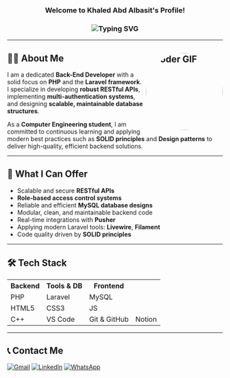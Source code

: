 <h3 align="center">
  Welcome to Khaled Abd Albasit's Profile!
<!--   <img src="https://media.giphy.com/media/hvRJCLFzcasrR4ia7z/giphy.gif" width="28"> -->
</h3>
<h3 align="center">
  <img src="https://readme-typing-svg.demolab.com?font=Kalam&weight=700&pause=1000&color=2196F3&center=true&width=435&lines=Back-End+Developer;Always+Learning+New+Things!" alt="Typing SVG" />
</h3>

---

## 🧑‍💻 About Me <img align="right" src="https://media.giphy.com/media/SWoSkN6DxTszqIKEqv/giphy.gif" alt="Coder GIF" width="180" height="180" style="border-radius: 50%;"/>

I am a dedicated **Back-End Developer** with a solid focus on **PHP** and the **Laravel framework**. I specialize in developing **robust RESTful APIs**, implementing **multi-authentication systems**, and designing **scalable, maintainable database structures**.

As a **Computer Engineering student**, I am committed to continuous learning and applying modern best practices such as **SOLID principles** and **Design patterns** to deliver high-quality, efficient backend solutions.

---

## 🚀 What I Can Offer

- Scalable and secure **RESTful APIs**
- **Role-based access control systems**
- Reliable and efficient **MySQL database designs**
- Modular, clean, and maintainable backend code
- Real-time integrations with **Pusher**
- Applying modern Laravel tools: **Livewire**, **Filament**
- Code quality driven by **SOLID principles**

---

## 🛠️ Tech Stack

<table>
  <tr>
    <th>Backend</th>
    <th>Tools & DB</th>
    <th>Frontend</th>
  </tr>
  <tr>
    <td>PHP</td>
     <td>Laravel</td>
      <td>MySQL</td>
  </tr>
  <tr>
    <td>HTML5</td>
    <td>CSS3</td>
    <td>JS</td>
  </tr>
  <tr>
    <td>C++</td>   
    <td>VS Code</td>
    <td>Git & GitHub</td>
    <td>Notion</td>
  </tr>
</table>

---

## 📞 Contact Me

[![Gmail](https://img.shields.io/badge/Gmail-D14836?style=for-the-badge&logo=gmail&logoColor=white)](mailto:kahlediabdelbasit@gmail.com)
[![LinkedIn](https://img.shields.io/badge/LinkedIn-0077B5?style=for-the-badge&logo=linkedin&logoColor=white)](https://www.linkedin.com/in/khaledabdelbasitahmed/)
[![WhatsApp](https://img.shields.io/badge/-Whatsapp-075e54?style=for-the-badge&logo=Whatsapp&logoColor=white)](https://api.whatsapp.com/send?phone=01102047667)
